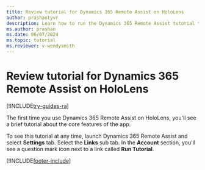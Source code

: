 ```yaml
---
title: Review tutorial for Dynamics 365 Remote Assist on HoloLens
author: prashantyvr
description: Learn how to run the Dynamics 365 Remote Assist tutorial to learn about core features.
ms.author: prashan
ms.date: 06/07/2024
ms.topic: tutorial
ms.reviewer: v-wendysmith
---
```


# Review tutorial for Dynamics 365 Remote Assist on HoloLens

[!INCLUDE[try-guides-ra](../includes/try-guides-ra.md)]

The first time you use Dynamics 365 Remote Assist on HoloLens, you'll see a brief tutorial about the core features of the app. 

To see this tutorial at any time, launch Dynamics 365 Remote Assist and select **Settings** tab. Select the **Links** sub tab. In the **Account** section, you'll see a question mark icon next to a link called **Run Tutorial**.




[!INCLUDE[footer-include](../includes/footer-banner.md)]
